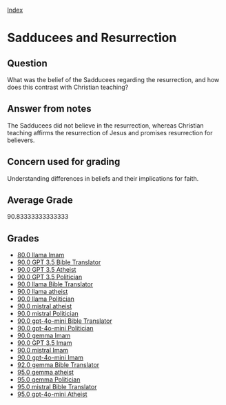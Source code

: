
[Index](../../index.md)
# Sadducees and Resurrection
## Question
What was the belief of the Sadducees regarding the resurrection, and how does this contrast with Christian teaching?

## Answer from notes
The Sadducees did not believe in the resurrection, whereas Christian teaching affirms the resurrection of Jesus and promises resurrection for believers.

## Concern used for grading
Understanding differences in beliefs and their implications for faith.

## Average Grade
90.83333333333333

## Grades
 * [80.0 llama Imam](../answers/llama_Imam/Sadducees_and_Resurrection.md)
 * [90.0 GPT 3.5 Bible Translator](../answers/GPT_3.5_Bible_Translator/Sadducees_and_Resurrection.md)
 * [90.0 GPT 3.5 Atheist](../answers/GPT_3.5_Atheist/Sadducees_and_Resurrection.md)
 * [90.0 GPT 3.5 Politician](../answers/GPT_3.5_Politician/Sadducees_and_Resurrection.md)
 * [90.0 llama Bible Translator](../answers/llama_Bible_Translator/Sadducees_and_Resurrection.md)
 * [90.0 llama atheist](../answers/llama_atheist/Sadducees_and_Resurrection.md)
 * [90.0 llama Politician](../answers/llama_Politician/Sadducees_and_Resurrection.md)
 * [90.0 mistral atheist](../answers/mistral_atheist/Sadducees_and_Resurrection.md)
 * [90.0 mistral Politician](../answers/mistral_Politician/Sadducees_and_Resurrection.md)
 * [90.0 gpt-4o-mini Bible Translator](../answers/gpt-4o-mini_Bible_Translator/Sadducees_and_Resurrection.md)
 * [90.0 gpt-4o-mini Politician](../answers/gpt-4o-mini_Politician/Sadducees_and_Resurrection.md)
 * [90.0 gemma Imam](../answers/gemma_Imam/Sadducees_and_Resurrection.md)
 * [90.0 GPT 3.5 Imam](../answers/GPT_3.5_Imam/Sadducees_and_Resurrection.md)
 * [90.0 mistral Imam](../answers/mistral_Imam/Sadducees_and_Resurrection.md)
 * [90.0 gpt-4o-mini Imam](../answers/gpt-4o-mini_Imam/Sadducees_and_Resurrection.md)
 * [92.0 gemma Bible Translator](../answers/gemma_Bible_Translator/Sadducees_and_Resurrection.md)
 * [95.0 gemma atheist](../answers/gemma_atheist/Sadducees_and_Resurrection.md)
 * [95.0 gemma Politician](../answers/gemma_Politician/Sadducees_and_Resurrection.md)
 * [95.0 mistral Bible Translator](../answers/mistral_Bible_Translator/Sadducees_and_Resurrection.md)
 * [95.0 gpt-4o-mini Atheist](../answers/gpt-4o-mini_Atheist/Sadducees_and_Resurrection.md)

